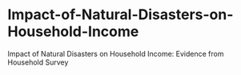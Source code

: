 # Impact-of-Natural-Disasters-on-Household-Income
Impact of Natural Disasters on Household Income: Evidence from Household Survey
